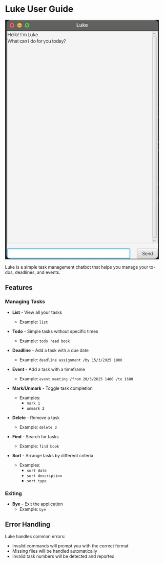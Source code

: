 # Luke User Guide

![](UI.png)

Luke is a simple task management chatbot that helps you manage your to-dos, deadlines, and events.

## Features

### Managing Tasks

* **List** - View all your tasks
    * Example: `list`

* **Todo** - Simple tasks without specific times
    * Example: `todo read book`

* **Deadline** - Add a task with a due date
    * Example: `deadline assignment /by 15/3/2025 1800`

* **Event** - Add a task with a timeframe
    * Example: `event meeting /from 20/3/2025 1400 /to 1600`

* **Mark/Unmark** - Toggle task completion
    * Examples:
        * `mark 1`
        * `unmark 2`

* **Delete** - Remove a task
    * Example: `delete 3`

* **Find** - Search for tasks
    * Example: `find book`

* **Sort** - Arrange tasks by different criteria
    * Examples:
        * `sort date`
        * `sort description`
        * `sort type`

### Exiting

* **Bye** - Exit the application
    * Example: `bye`

## Error Handling

Luke handles common errors:
* Invalid commands will prompt you with the correct format
* Missing files will be handled automatically
* Invalid task numbers will be detected and reported